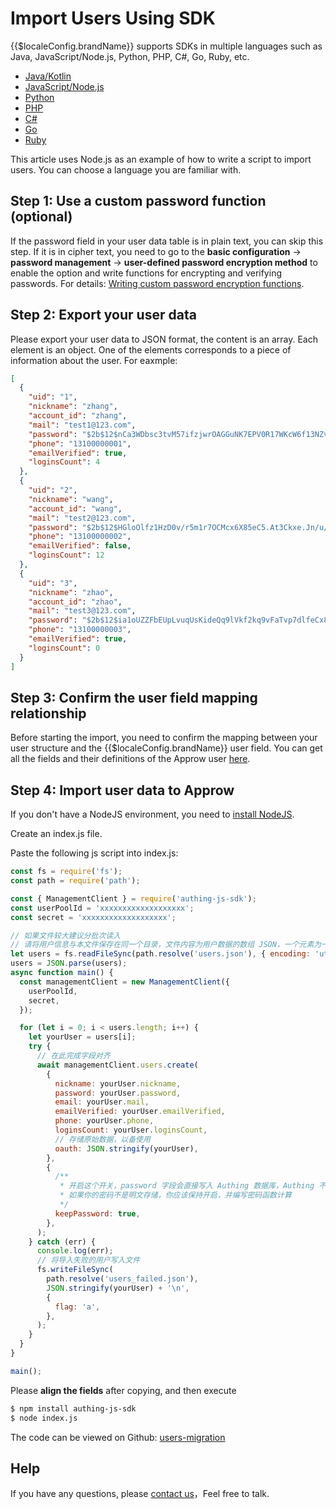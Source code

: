 # Import Users Using SDK

<LastUpdated/>

{{$localeConfig.brandName}} supports SDKs in multiple languages such as Java, JavaScript/Node.js, Python, PHP, C#, Go, Ruby, etc.

- [Java/Kotlin](/reference/sdk-for-java/)
- [JavaScript/Node.js](/reference/sdk-for-node/)
- [Python](/reference/sdk-for-python/)
- [PHP](/reference/sdk-for-php/)
- [C#](/reference/sdk-for-csharp/)
- [Go](/reference/sdk-for-go.md)
- [Ruby](/reference/sdk-for-ruby.md)

This article uses Node.js as an example of how to write a script to import users. You can choose a language you are familiar with.

## Step 1: Use a custom password function (optional)

If the password field in your user data table is in plain text, you can skip this step. If it is in cipher text, you need to go to the **basic configuration** -&gt; **password management** -&gt; **user-defined password encryption method** to enable the option and write functions for encrypting and verifying passwords. For details: [Writing custom password encryption functions](./custom-password-script/README.md).

## Step 2: Export your user data

Please export your user data to JSON format, the content is an array. Each element is an object. One of the elements corresponds to a piece of information about the user. For eaxmple:

```json
[
  {
    "uid": "1",
    "nickname": "zhang",
    "account_id": "zhang",
    "mail": "test1@123.com",
    "password": "$2b$12$nCa3WDbsc3tvM57ifzjwrOAGGuNK7EPV0R17WKcW6f13NZvX97yLe",
    "phone": "13100000001",
    "emailVerified": true,
    "loginsCount": 4
  },
  {
    "uid": "2",
    "nickname": "wang",
    "account_id": "wang",
    "mail": "test2@123.com",
    "password": "$2b$12$HGloOlfz1HzD0v/r5m1r7OCMcx6X85eC5.At3Ckxe.Jn/u/Za/yy2",
    "phone": "13100000002",
    "emailVerified": false,
    "loginsCount": 12
  },
  {
    "uid": "3",
    "nickname": "zhao",
    "account_id": "zhao",
    "mail": "test3@123.com",
    "password": "$2b$12$ia1oUZZFbEUpLvuqUsKideQq9lVkf2kq9vFaTvp7dlfeCx8UlTmDu",
    "phone": "13100000003",
    "emailVerified": true,
    "loginsCount": 0
  }
]
```

## Step 3: Confirm the user field mapping relationship

Before starting the import, you need to confirm the mapping between your user structure and the {{$localeConfig.brandName}} user field. You can get all the fields and their definitions of the Approw user [here](/guides/user/user-profile.md).

## Step 4: Import user data to Approw

If you don't have a NodeJS environment, you need to [install NodeJS](http://nodejs.cn/download/). 

Create an index.js file.

Paste the following js script into index.js:

```js
const fs = require('fs');
const path = require('path');

const { ManagementClient } = require('authing-js-sdk');
const userPoolId = 'xxxxxxxxxxxxxxxxxxx';
const secret = 'xxxxxxxxxxxxxxxxxxx';

// 如果文件较大建议分批次读入
// 请将用户信息与本文件保存在同一个目录，文件内容为用户数据的数组 JSON，一个元素为一个用户的信息对象
let users = fs.readFileSync(path.resolve('users.json'), { encoding: 'utf8' });
users = JSON.parse(users);
async function main() {
  const managementClient = new ManagementClient({
    userPoolId,
    secret,
  });

  for (let i = 0; i < users.length; i++) {
    let yourUser = users[i];
    try {
      // 在此完成字段对齐
      await managementClient.users.create(
        {
          nickname: yourUser.nickname,
          password: yourUser.password,
          email: yourUser.mail,
          emailVerified: yourUser.emailVerified,
          phone: yourUser.phone,
          loginsCount: yourUser.loginsCount,
          // 存储原始数据，以备使用
          oauth: JSON.stringify(yourUser),
        },
        {
          /**
           * 开启这个开关，password 字段会直接写入 Authing 数据库，Authing 不会再次加密此字段
           * 如果你的密码不是明文存储，你应该保持开启，并编写密码函数计算
           */
          keepPassword: true,
        },
      );
    } catch (err) {
      console.log(err);
      // 将导入失败的用户写入文件
      fs.writeFileSync(
        path.resolve('users_failed.json'),
        JSON.stringify(yourUser) + '\n',
        {
          flag: 'a',
        },
      );
    }
  }
}

main();
```

Please **align the fields** after copying, and then execute

```bash
$ npm install authing-js-sdk
$ node index.js
```

The code can be viewed on Github: [users-migration](https://github.com/Authing/users-migration)

## Help

If you have any questions, please [contact us](https://gitter.im/authing-chat/community)，Feel free to talk.

